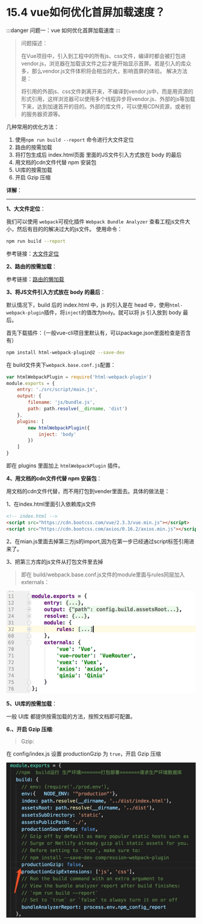 # 15.4  vue如何优化首屏加载速度？

:::danger 问题一：vue 如何优化首屏加载速度
:::

>问题描述：
>
>在Vue项目中，引入到工程中的所有js、css文件，编译时都会被打包进vendor.js，浏览器在加载该文件之后才能开始显示首屏。若是引入的库众多，那么vendor.js文件体积将会相当的大，影响首屏的体验。
>解决方法是：
>
>将引用的外部js、css文件剥离开来，不编译到vendor.js中，而是用资源的形式引用，这样浏览器可以使用多个线程异步将vendor.js、外部的js等加载下来，达到加速首开的目的。外部的库文件，可以使用CDN资源，或者别的服务器资源等。

几种常用的优化方法：

1. 使用`npm run build --report` 命令进行大文件定位
2. 路由的按需加载
3. 将打包生成后 index.html页面 里面的JS文件引入方式放在 body 的最后 
4. 用文档的cdn文件代替 npm 安装包
5. UI库的按需加载
6. 开启 Gzip 压缩

**详解**：

* * * * *

**1、大文件定位**：

我们可以使用 `webpack`可视化插件 `Webpack Bundle Analyzer` 查看工程js文件大小，然后有目的的解决过大的js文件。
使用命令：

```bash
npm run build --report
```

参考链接：[大文件定位](https://www.kancloud.cn/hanxuming/vue-iq/728306)

**2、路由的按需加载**：

参考链接：[路由的懒加载](https://www.kancloud.cn/hanxuming/vue-iq/733855)

**3、将JS文件引入方式放在 body 的最后**：

默认情况下，build 后的 index.html 中，js 的引入是在 head 中，使用`html-webpack-plugin`插件，将`inject`的值改为`body`。就可以将 js 引入放到 body 最后。

首先下载插件：（一般vue-cli项目里默认有，可以package.json里面检查是否含有）

```bash
npm install html-webpack-plugin@2 --save-dev
```

在 build文件夹下`webpack.base.conf.js`配置：

```js
var htmlWebpackPlugin = require('html-webpack-plugin')
module.exports = {
    entry: './src/script/main.js',
    output: {
        filename: 'js/bundle.js',
        path: path.resolve(__dirname, 'dist')
    },
    plugins: [
        new htmlWebpackPlugin({
            inject: 'body'
        })
    ]
}
```

即在 plugins 里面加上 `htmlWebpackPlugin` 插件。

**4、用文档的cdn文件代替 npm 安装包**：

用文档的cdn文件代替，而不用打包到vender里面去。具体的做法是：

1、在index.html里面引入依赖库js文件

```html
<!-- index.html -->
<script src="https://cdn.bootcss.com/vue/2.3.3/vue.min.js"></script>
<script src="https://cdn.bootcss.com/axios/0.16.2/axios.min.js"></script>
```

2、在mian.js里面去掉第三方js的import,因为在第一步已经通过script标签引用进来了。

3、把第三方库的js文件从打包文件里去掉

>即在 build/webpack.base.conf.js文件的module里面与rules同层加入externals：

![](./media/b9ca7c2be7d9d27a9a5567a2b975d417_800x430.png)

**5、UI库的按需加载**：

一般 UI库 都提供按需加载的方法，按照文档即可配置。

**6.、开启 Gzip 压缩**:

>Gzip:

在 config/index.js 设置 productionGzip 为 `true`，开启 Gzip 压缩

![](./media/51d2e2ea519369127d4ba85ba7295f53_1158x946.jpg)